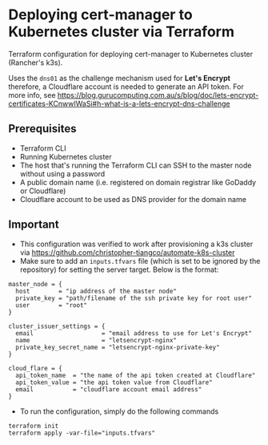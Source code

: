 # Deploying cert-manager to Kubernetes cluster via Terraform

Terraform configuration for deploying cert-manager to Kubernetes cluster (Rancher's k3s).

Uses the `dns01` as the challenge mechanism used for **Let's Encrypt** therefore, a Cloudflare account is needed to generate an API token. For more info, see https://blog.gurucomputing.com.au/s/blog/doc/lets-encrypt-certificates-KCnwwIWaSi#h-what-is-a-lets-encrypt-dns-challenge

## Prerequisites
- Terraform CLI
- Running Kubernetes cluster
- The host that's running the Terraform CLI can SSH to the master node without using a password
- A public domain name (i.e. registered on domain registrar like GoDaddy or Cloudflare)
- Cloudflare account to be used as DNS provider for the domain name

## Important
- This configuration was verified to work after provisioning a k3s cluster via https://github.com/christopher-tiangco/automate-k8s-cluster
- Make sure to add an `inputs.tfvars` file (which is set to be ignored by the repository) for setting the server target. Below is the format:
```
master_node = {
  host        = "ip address of the master node"
  private_key = "path/filename of the ssh private key for root user"
  user        = "root"
}

cluster_issuer_settings = {
  email                   = "email address to use for Let's Encrypt"
  name                    = "letsencrypt-nginx"
  private_key_secret_name = "letsencrypt-nginx-private-key"
}

cloud_flare = {
  api_token_name  = "the name of the api token created at Cloudflare"
  api_token_value = "the api token value from Cloudflare"
  email           = "cloudflare account email address"
}
```

- To run the configuration, simply do the following commands
```
terraform init
terraform apply -var-file="inputs.tfvars"
```
